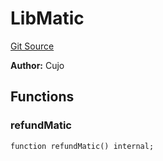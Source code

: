 # LibMatic
[Git Source](https://github.com/KlimaDAO/klimadao-solidity/blob/0daf6561853dcea28093c3f0ddf1098de21c5de2/src/infinity/libraries/Token/LibMatic.sol)

**Author:**
Cujo


## Functions
### refundMatic


```solidity
function refundMatic() internal;
```

